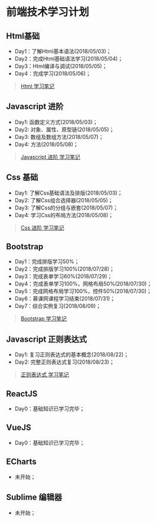 # 前端技术学习计划

## Html基础
* Day1：了解Html基本语法(2018/05/03)；
* Day2：完成Html基础语法学习(2018/05/04)；
* Day3：Html编译与调试(2018/05/05)；
* Day4：完成学习(2018/05/06)；

> [Html 学习笔记](https://github.com/coolhwm/learning-front-end-dev/tree/master/doc/sass)


## Javascript 进阶
* Day1: 函数定义方式(2018/05/03)；
* Day2: 对象、属性、原型链(2018/05/05)；
* Day3: 数组及数组方法(2018/05/07)；
* Day4: 方法(2018/05/08)；

> [Javascript 进阶 学习笔记](https://github.com/coolhwm/learning-front-end-dev/tree/master/doc/oop)


## Css 基础
* Day1: 了解Css基础语法及排版(2018/05/03)；
* Day2: 了解Css组合选择器(2018/05/05)；
* Day3: 了解Css的分组与嵌套(2018/05/07)；
* Day4: 学习Css的布局方法(2018/05/08)；

> [Css 进阶 学习笔记](https://github.com/coolhwm/learning-front-end-dev/tree/master/doc/oop)


## Bootstrap
* Day1：完成排版学习50%；
* Day2：完成排版学习100%(2018/07/28)；
* Day3：完成表单学习60%(2018/07/29)；
* Day4：完成表单学习100%，网格布局50%(2018/07/30)；
* Day5：完成网格布局学习100%，控件50%(2018/07/30)；
* Day6：慕课网课程学习结束(2018/07/31)；
* Day7：综合实例复习(2018/08/09)；

> [Bootstrap 学习笔记](https://github.com/coolhwm/learning-front-end-dev/tree/master/doc/bootstrap)


## Javascript 正则表达式
* Day1: 复习正则表达式的基本概念(2018/08/22)；
* Day2: 完整正则表达式复习(2018/08/23)；

> [正则表达式 学习笔记](https://github.com/coolhwm/learning-front-end-dev/tree/master/doc/regex)


## ReactJS
* Day0：基础知识已学习完毕；

## VueJS
* Day0：基础知识已学习完毕；

## ECharts
* 未开始；

## Sublime 编辑器
* 未开始；